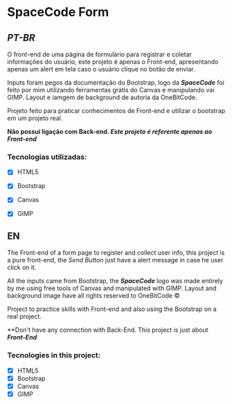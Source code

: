 
# SpaceCode Form

## _PT-BR_

O front-end de uma página de formulário para registrar e coletar informações do usuário, este projeto é apenas o Front-end, apresentando apenas um alert em tela caso o usuário clique no botão de enviar.


Inputs foram pegos da documentação do Bootstrap, logo da **_SpaceCode_** foi feito por mim utilizando ferramentas grátis do Canvas e manipulando vai GIMP. Layout e iamgem de background de autoria da OneBitCode.


Projeto feito para praticar conhecimentos de Front-end e utilizar o bootstrap em um projeto real. 

**Não possui ligação com Back-end. _Este projeto é referente apenas ao Front-end_**


### Tecnologias utilizadas:

- [x]  HTML5
- [x]  Bootstrap
- [x]  Canvas
- [x]  GIMP



## EN

The Front-end of a form page to register and collect user info, this project is a pure front-end, the _Send Button_ just have a alert message in case he user click on it.


All the inputs came from Bootstrap, the **_SpaceCode_** logo was made entirely by me using free tools of Canvas and manipulated with GIMP. Layout and background image have all rights reserved to OneBitCode &copy;

Project to practice skills with Front-end and also using the Bootstrap on a real project. 

**Don't have any connection with Back-End. This project is just about **_Front-End_**


### Tecnologies in this project:

- [x]  HTML5
- [x]  Bootstrap
- [x]  Canvas
- [x]  GIMP